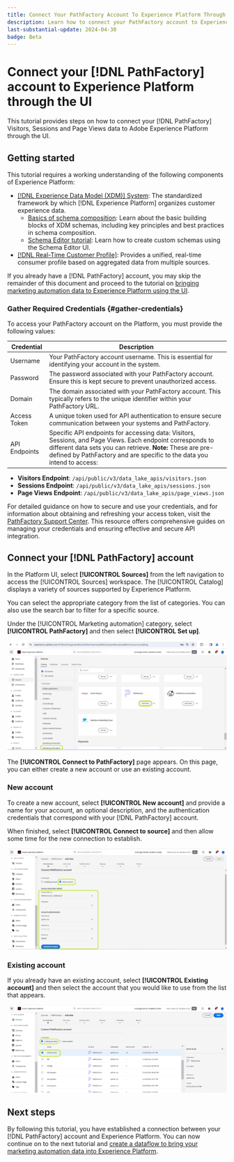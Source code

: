 ```yaml
---
title: Connect Your PathFactory Account To Experience Platform Through the UI
description: Learn how to connect your PathFactory account to Experience Platform through the UI.
last-substantial-update: 2024-04-30
badge: Beta 
---
```

# Connect your [!DNL PathFactory] account to Experience Platform through the UI

This tutorial provides steps on how to connect your [!DNL PathFactory] Visitors, Sessions and Page Views data to Adobe Experience Platform through the UI.

## Getting started

This tutorial requires a working understanding of the following components of Experience Platform:

* [[!DNL Experience Data Model (XDM)] System](../../../../../xdm/home.md): The standardized framework by which [!DNL Experience Platform] organizes customer experience data.
  * [Basics of schema composition](../../../../../xdm/schema/composition.md): Learn about the basic building blocks of XDM schemas, including key principles and best practices in schema composition.
  * [Schema Editor tutorial](../../../../../xdm/tutorials/create-schema-ui.md): Learn how to create custom schemas using the Schema Editor UI.
* [[!DNL Real-Time Customer Profile]](../../../../../profile/home.md): Provides a unified, real-time consumer profile based on aggregated data from multiple sources.

If you already have a [!DNL PathFactory] account, you may skip the remainder of this document and proceed to the tutorial on [bringing marketing automation data to Experience Platform using the UI](../../dataflow/marketing-automation.md).

### Gather Required Credentials {#gather-credentials}

To access your PathFactory account on the Platform, you must provide the following values:

| Credential | Description |
| ---------- | ----------- |
| Username | Your PathFactory account username. This is essential for identifying your account in the system. |
| Password | The password associated with your PathFactory account. Ensure this is kept secure to prevent unauthorized access. |
| Domain | The domain associated with your PathFactory account. This typically refers to the unique identifier within your PathFactory URL. |
| Access Token | A unique token used for API authentication to ensure secure communication between your systems and PathFactory. |
| API Endpoints | Specific API endpoints for accessing data: Visitors, Sessions, and Page Views. Each endpoint corresponds to different data sets you can retrieve. **Note:** These are pre-defined by PathFactory and are specific to the data you intend to access:
  - **Visitors Endpoint**: `/api/public/v3/data_lake_apis/visitors.json`
  - **Sessions Endpoint**: `/api/public/v3/data_lake_apis/sessions.json`
  - **Page Views Endpoint**: `/api/public/v3/data_lake_apis/page_views.json`

For detailed guidance on how to secure and use your credentials, and for information about obtaining and refreshing your access token, visit the [PathFactory Support Center](https://support.pathfactory.com/categories/adobe/). This resource offers comprehensive guides on managing your credentials and ensuring effective and secure API integration.


## Connect your [!DNL PathFactory] account

In the Platform UI, select **[!UICONTROL Sources]** from the left navigation to access the [!UICONTROL Sources] workspace. The [!UICONTROL Catalog] displays a variety of sources supported by Experience Platform.

You can select the appropriate category from the list of categories. You can also use the search bar to filter for a specific source.

Under the [!UICONTROL Marketing automation] category, select **[!UICONTROL PathFactory]** and then select **[!UICONTROL Set up]**.

![The sources catalog with the PathFactory source selected.](../../../../images/tutorials/create/pathfactory/catalog.png)

The **[!UICONTROL Connect to PathFactory]** page appears. On this page, you can either create a new account or use an existing account.

### New account

To create a new account, select **[!UICONTROL New account]** and provide a name for your account, an optional description, and the authentication credentials that correspond with your [!DNL PathFactory] account.

When finished, select **[!UICONTROL Connect to source]** and then allow some time for the new connection to establish.

![The new account interface where you can authenticate a new account for PathFactory.](../../../../images/tutorials/create/pathfactory/new.png)

### Existing account

If you already have an existing account, select **[!UICONTROL Existing account]** and then select the account that you would like to use from the list that appears.

![The existing account interface where you can select from a list of existing PathFactory accounts.](../../../../images/tutorials/create/pathfactory/existing.png)

## Next steps

By following this tutorial, you have established a connection between your [!DNL PathFactory] account and Experience Platform. You can now continue on to the next tutorial and [create a dataflow to bring your marketing automation data into Experience Platform](../../dataflow/marketing-automation.md).

